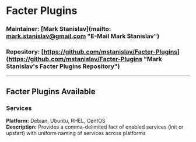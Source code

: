 #  Facter Plugins #
### Maintainer: [Mark Stanislav](mailto: mark.stanislav@gmail.com "E-Mail Mark Stanislav") ###
### Repository: [https://github.com/mstanislav/Facter-Plugins](https://github.com/mstanislav/Facter-Plugins "Mark Stanislav's Facter Plugins Repository") ###
- - -
## Facter Plugins Available ##
### Services ###
**Platform:** Debian, Ubuntu, RHEL, CentOS  
**Description:** Provides a comma-delimited fact of enabled services (init or upstart) with uniform naming of services across platforms  
